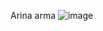 Arina
arma
![image](https://github.com/LetsDoIt298/Blogs/assets/90137904/a9c03123-2685-4bb1-af16-afc420452963)
